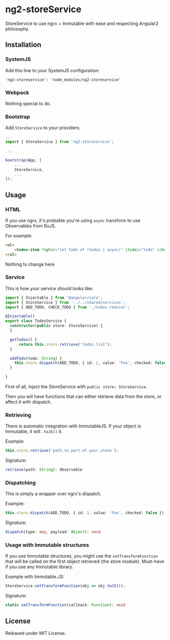 # ng2-storeService

StoreService to use ngrx + Immutable with ease and respecting Angular2 philosophy.

## Installation

### SystemJS

Add this line to your SystemJS configuration:

```
'ng2-storeservice': 'node_modules/ng2-storeservice'
```

### Webpack

Nothing special to do.

### Bootstrap

Add `StoreService` to your providers:

```ts
...
import { StoreService } from 'ng2-storeservice';

...

bootstrap(App, [
    ...
    StoreService,
    ...
]);

```

## Usage

### HTML

If you use ngrx, it's probable you're using `async` transform to use Observables from RxJS.

For example:
```html
<ul>
    <todos-item *ngFor="let todo of (todos | async)" [todo]="todo" (checkChange)="updateTodo($event)"></todos-item>
</ul>
```

Nothing to change here

### Service

This is how your service should looks like:

```ts
import { Injectable } from '@angular/core';
import { StoreService } from '../../shared/services';
import { ADD_TODO, CHECK_TODO } from './todos.reducer';

@Injectable()
export class TodosService {
  constructor(public store: StoreService) {
  }

  getTodos() {
      return this.store.retrieve('todos.list');
  }

  addTodo(todo: String) {
    this.store.dispatch(ADD_TODO, { id: 1, value: 'Foo', checked: false });
  }

}
```

First of all, inject the StoreService with `public store: StoreService`.

Then you will have functions that can either retrieve data from the store, or affect it with dispatch.

### Retrieving

There is automatic integration with ImmutableJS. If your object is Immutable, it will `.toJS()` it.

Example:

```ts
this.store.retrieve('path.to.part.of.your.state');
```

Signature:

```ts
retrieve(path: String): Observable
```

### Dispatching

This is simply a wrapper over ngrx's dispatch.

Example:

```ts
this.store.dispatch(ADD_TODO, { id: 1, value: 'Foo', checked: false });
```

Signature:

```ts
dispatch(type: any, payload: Object): void
```

### Usage with Immutable structures

If you use Immutable structures, you might use the `setTransformFunction` that will be called on the first object retrieved (the store module). Must-have if you use any Immutable library.

Example with Immutable.JS:

```ts
StoreService.setTransformFunction(obj => obj.toJS());
```

Signature:

```ts
static setTransformFunction(callback: Function): void
```

## License

Released under MIT License.

